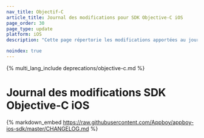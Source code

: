 ```yaml
---
nav_title: Objectif-C
article_title: Journal des modifications pour SDK Objective-C iOS
page_order: 30
page_type: update
platform: iOS
description: "Cette page répertorie les modifications apportées au journal des modifications du Braze iOS Objective-C SDK."

noindex: true
---
```


{% multi_lang_include deprecations/objective-c.md %}

# Journal des modifications SDK Objective-C iOS

{% markdown_embed https://raw.githubusercontent.com/Appboy/appboy-ios-sdk/master/CHANGELOG.md %}
